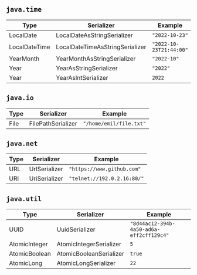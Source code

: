 ## `java.time`

| Type          | Serializer                      | Example                 |
|---------------|---------------------------------|-------------------------|
| LocalDate     | LocalDateAsStringSerializer     | `"2022-10-23"`          |
| LocalDateTime | LocalDateTimeAsStringSerializer | `"2022-10-23T21:44:00"` |
| YearMonth     | YearMonthAsStringSerializer     | `"2022-10"`             |
| Year          | YearAsStringSerializer          | `"2022"`                |
| Year          | YearAsIntSerializer             | `2022`                  |

## `java.io`

| Type | Serializer         | Example                 |
|------|--------------------|-------------------------|
| File | FilePathSerializer | `"/home/emil/file.txt"` |

## `java.net`

| Type | Serializer    | Example                     |
|------|---------------|-----------------------------|
| URL  | UrlSerializer | `"https://www.github.com"`  |
| URI  | UriSerializer | `"telnet://192.0.2.16:80/"` |

## `java.util`

| Type          | Serializer              | Example                                  |
|---------------|-------------------------|------------------------------------------|
| UUID          | UuidSerializer          | `"8d44ac12-394b-4a50-ad6a-eff2cff129c4"` |
| AtomicInteger | AtomicIntegerSerializer | `5`                                      |
| AtomicBoolean | AtomicBooleanSerializer | `true`                                   |
| AtomicLong    | AtomicLongSerializer    | `22`                                     |
